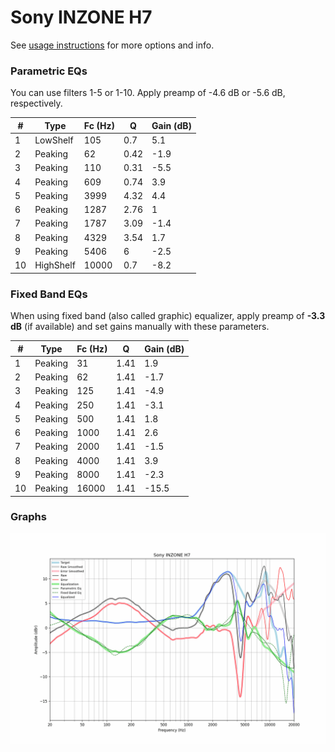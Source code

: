 # Sony INZONE H7
See [usage instructions](https://github.com/jaakkopasanen/AutoEq#usage) for more options and info.

### Parametric EQs
You can use filters 1-5 or 1-10. Apply preamp of -4.6 dB or -5.6 dB, respectively.

|   # | Type      |   Fc (Hz) |    Q |   Gain (dB) |
|-----|-----------|-----------|------|-------------|
|   1 | LowShelf  |       105 | 0.7  |         5.1 |
|   2 | Peaking   |        62 | 0.42 |        -1.9 |
|   3 | Peaking   |       110 | 0.31 |        -5.5 |
|   4 | Peaking   |       609 | 0.74 |         3.9 |
|   5 | Peaking   |      3999 | 4.32 |         4.4 |
|   6 | Peaking   |      1287 | 2.76 |         1   |
|   7 | Peaking   |      1787 | 3.09 |        -1.4 |
|   8 | Peaking   |      4329 | 3.54 |         1.7 |
|   9 | Peaking   |      5406 | 6    |        -2.5 |
|  10 | HighShelf |     10000 | 0.7  |        -8.2 |

### Fixed Band EQs
When using fixed band (also called graphic) equalizer, apply preamp of **-3.3 dB** (if available) and set gains manually with these parameters.

|   # | Type    |   Fc (Hz) |    Q |   Gain (dB) |
|-----|---------|-----------|------|-------------|
|   1 | Peaking |        31 | 1.41 |         1.9 |
|   2 | Peaking |        62 | 1.41 |        -1.7 |
|   3 | Peaking |       125 | 1.41 |        -4.9 |
|   4 | Peaking |       250 | 1.41 |        -3.1 |
|   5 | Peaking |       500 | 1.41 |         1.8 |
|   6 | Peaking |      1000 | 1.41 |         2.6 |
|   7 | Peaking |      2000 | 1.41 |        -1.5 |
|   8 | Peaking |      4000 | 1.41 |         3.9 |
|   9 | Peaking |      8000 | 1.41 |        -2.3 |
|  10 | Peaking |     16000 | 1.41 |       -15.5 |

### Graphs
![](./Sony%20INZONE%20H7.png)
